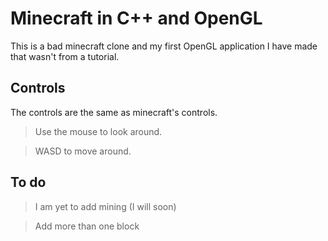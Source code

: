 # Minecraft in C++ and OpenGL

This is a bad minecraft clone and my first OpenGL application I have made that wasn't from a tutorial.

## Controls

The controls are the same as minecraft's controls.

> Use the mouse to look around.

> WASD to move around.

## To do

> I am yet to add mining (I will soon)

> Add more than one block
